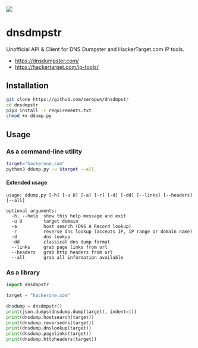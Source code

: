 ![](https://i.imgur.com/Vuhtexl.jpg)

# dnsdmpstr
Unofficial API & Client for DNS Dumpster and HackerTarget.com IP tools.
* https://dnsdumpster.com/
* https://hackertarget.com/ip-tools/

## Installation
```bash
git clone https://github.com/zeropwn/dnsdmpstr
cd dnsdmpstr
pip3 install -r requirements.txt
chmod +x ddump.py
```

## Usage

### As a command-line utility
```bash
target="hackerone.com"
python3 ddump.py -u $target --all
```

#### Extended usage
```
usage: ddump.py [-h] [-u U] [-a] [-r] [-d] [-dd] [--links] [--headers] [--all]

optional arguments:
  -h, --help  show this help message and exit
  -u U        target domain
  -a          host search (DNS A Record lookup)
  -r          reverse dns lookup (accepts IP, IP range or domain name)
  -d          dns lookup
  -dd         classical dns dump format
  --links     grab page links from url
  --headers   grab http headers from url
  --all       grab all information available
```

### As a library
```python
import dnsdmpstr

target = "hackerone.com"

dnsdump = dnsdmpstr()
print(json.dumps(dnsdump.dump(target), indent=1))
print(dnsdump.hostsearch(target))
print(dnsdump.reversedns(target))
print(dnsdump.dnslookup(target))
print(dnsdump.pagelinks(target))
print(dnsdump.httpheaders(target))
```
